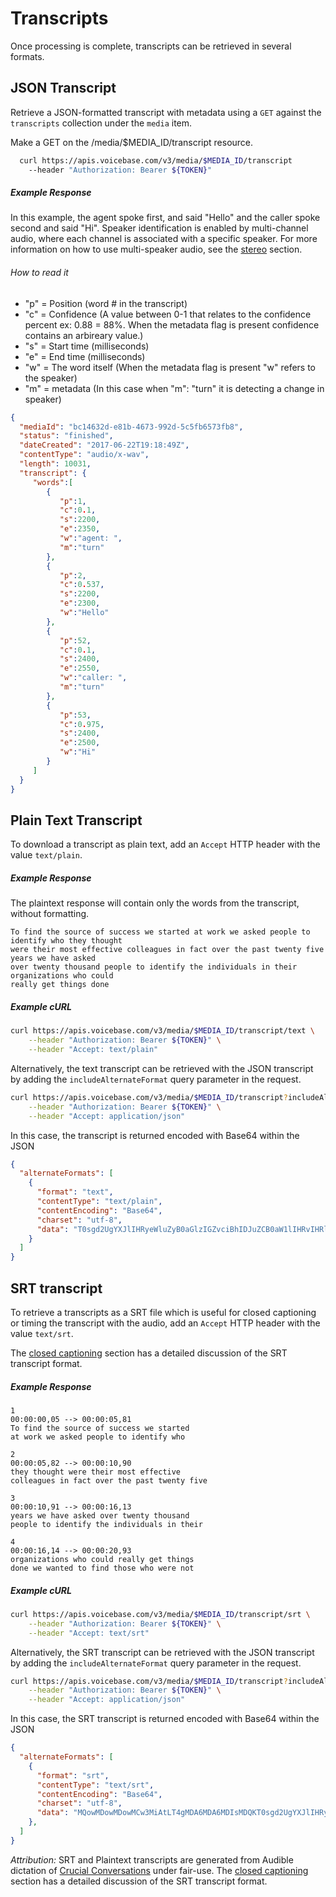 # Transcripts

Once processing is complete, transcripts can be retrieved in several formats.

## JSON Transcript

Retrieve a JSON-formatted transcript with metadata using a `GET` against the `transcripts` collection under the `media` item.

Make a GET on the /media/$MEDIA_ID/transcript resource.

```sh
  curl https://apis.voicebase.com/v3/media/$MEDIA_ID/transcript
    --header "Authorization: Bearer ${TOKEN}"
```

##### Example Response
In this example, the agent spoke first, and said "Hello" and the caller spoke second and said "Hi".
Speaker identification is enabled by multi-channel audio, where each channel is associated with a specific speaker. For more information on how to use multi-speaker audio, see the [stereo](stereo.md) section.

###### How to read it
* "p" = Position (word # in the transcript)
* "c" = Confidence (A value between 0-1 that relates to the confidence percent ex: 0.88 = 88%.  When the metadata flag is present confidence contains an arbireary value.)
* "s" = Start time (milliseconds)
* "e" = End time (milliseconds)
* "w" = The word itself (When the metadata flag is present "w" refers to the speaker)
* "m" = metadata (In this case when "m": "turn" it is detecting a change in speaker)

```json
{
  "mediaId": "bc14632d-e81b-4673-992d-5c5fb6573fb8",
  "status": "finished",
  "dateCreated": "2017-06-22T19:18:49Z",
  "contentType": "audio/x-wav",
  "length": 10031,
  "transcript": {
     "words":[  
        {  
           "p":1,
           "c":0.1,
           "s":2200,
           "e":2350,
           "w":"agent: ",
           "m":"turn"
        },
        {  
           "p":2,
           "c":0.537,
           "s":2200,
           "e":2300,
           "w":"Hello"
        },
        {  
           "p":52,
           "c":0.1,
           "s":2400,
           "e":2550,
           "w":"caller: ",
           "m":"turn"
        },
        {  
           "p":53,
           "c":0.975,
           "s":2400,
           "e":2500,
           "w":"Hi"
        }
     ]
  }
}
```

## Plain Text Transcript

To download a transcript as plain text, add an `Accept` HTTP header with the value `text/plain`.

##### Example Response

The plaintext response will contain only the words from the transcript, without formatting.

```
To find the source of success we started at work we asked people to identify who they thought
were their most effective colleagues in fact over the past twenty five years we have asked
over twenty thousand people to identify the individuals in their organizations who could
really get things done
```

##### Example cURL

```sh
curl https://apis.voicebase.com/v3/media/$MEDIA_ID/transcript/text \
    --header "Authorization: Bearer ${TOKEN}" \
    --header "Accept: text/plain"
```

Alternatively, the text transcript can be retrieved with the JSON transcript by adding the `includeAlternateFormat` query parameter in the request.

```sh
curl https://apis.voicebase.com/v3/media/$MEDIA_ID/transcript?includeAlternateFormat=text \
    --header "Authorization: Bearer ${TOKEN}" \
    --header "Accept: application/json"
```

In this case, the transcript is returned encoded with Base64 within the JSON

```json
{
  "alternateFormats": [
    {
      "format": "text",
      "contentType": "text/plain",
      "contentEncoding": "Base64",
      "charset": "utf-8",
      "data": "T0sgd2UgYXJlIHRyeWluZyB0aGlzIGZvciBhIDJuZCB0aW1lIHRvIHRlc3QgdGhlIGFiaWxpdHkgdG8gdXBsb2FkIGFuZCBpbiBQIDMgZmlsZSBIb3BlZnVsbHkgdGhpcyB3aWxsIHdvcmsuIA=="
    }
  ]
}
```

## SRT transcript

To retrieve a transcripts as a SRT file which is useful for closed captioning or timing the transcript with the audio, add an `Accept` HTTP header with the value `text/srt`.

The [closed captioning](closed-captioning.html) section has a detailed discussion of the SRT transcript format.

##### Example Response

```
1
00:00:00,05 --> 00:00:05,81
To find the source of success we started
at work we asked people to identify who

2
00:00:05,82 --> 00:00:10,90
they thought were their most effective
colleagues in fact over the past twenty five

3
00:00:10,91 --> 00:00:16,13
years we have asked over twenty thousand
people to identify the individuals in their

4
00:00:16,14 --> 00:00:20,93
organizations who could really get things
done we wanted to find those who were not
```

##### Example cURL

```sh
curl https://apis.voicebase.com/v3/media/$MEDIA_ID/transcript/srt \
    --header "Authorization: Bearer ${TOKEN}" \
    --header "Accept: text/srt"
```

Alternatively, the SRT transcript can be retrieved with the JSON transcript by adding the `includeAlternateFormat` query parameter in the request.

```sh
curl https://apis.voicebase.com/v3/media/$MEDIA_ID/transcript?includeAlternateFormat=srt \
    --header "Authorization: Bearer ${TOKEN}" \
    --header "Accept: application/json"
```

In this case, the SRT transcript is returned encoded with Base64 within the JSON

```json
{
  "alternateFormats": [
    {
      "format": "srt",
      "contentType": "text/srt",
      "contentEncoding": "Base64",
      "charset": "utf-8",
      "data": "MQowMDowMDowMCw3MiAtLT4gMDA6MDA6MDIsMDQKT0sgd2UgYXJlIHRyeWluZyB0aGlzIGZvcgoKMgowMDowMDowMiwwNSAtLT4gMDA6MDA6MDgsODMKYSAybmQgdGltZSB0byB0ZXN0IHRoZQphYmlsaXR5IHRvIHVwbG9hZCBhbmQgaW4gUCAzCgozCjAwOjAwOjA4LDg0IC0tPiAwMDowMDoxMSwyMApmaWxlIEhvcGVmdWxseSB0aGlzIHdpbGwgd29yay4KCg=="
    },
  ]
}
```


_Attribution:_ SRT and Plaintext transcripts are generated from Audible dictation of [Crucial Conversations](http://www.audible.com/pd/Business/Crucial-Conversations-Audiobook/B009RQZDHS?source_code=GPAGBSH0508140001&mkwid=sDishsy3J_dc&pcrid=90539104740&pmt=&pkw=&cvosrc=ppc%20cse.google%20shopping.342766860&cvo_crid=90539104740&cvo_pid=23455575420) under fair-use.
The [closed captioning](closed-captioning.html) section has a detailed discussion of the SRT transcript format.
